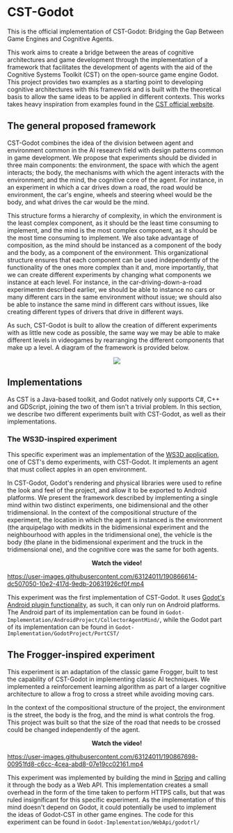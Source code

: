 # CST-Godot

This is the official implementation of CST-Godot: Bridging the Gap Between Game Engines and Cognitive Agents.

This work aims to create a bridge between the areas of cognitive architectures and game development through the implementation of a framework that facilitates the development of agents with the aid of the Cognitive Systems Toolkit (CST) on the open-source game engine Godot. This project provides two examples as a starting point to developing cognitive architectures with this framework and is built with the theoretical basis to allow the same ideas to be applied in different contexts. This works takes heavy inspiration from examples found in the [CST official website](https://cst.fee.unicamp.br/).

## The general proposed framework

CST-Godot combines the idea of the division between agent and environment common in the AI research field with design patterns common in game development. We propose that experiments should be divided in three main components: the environment, the space with which the agent interacts; the body, the mechanisms with which the agent interacts with the environment; and the mind, the cognitive core of the agent. For instance, in an experiment in which a car drives down a road, the road would be environment, the car's engine, wheels and steering wheel would be the body, and what drives the car would be the mind.

This structure forms a hierarchy of complexity, in which the environment is the least complex component, as it should be the least time consuming to implement, and the mind is the most complex component, as it should be the most time consuming to implement. We also take advantage of composition, as the mind should be instanced as a component of the body and the body, as a component of the environment. This organizational structure ensures that each component can be used independently of the functionality of the ones more complex than it and, more importantly, that we can create different experiments by changing what components we instance at each level. For instance, in the car-driving-down-a-road experimentm described earlier, we should be able to instance no cars or many different cars in the same environment without issue; we should also be able to instance the same mind in different cars without issues, like creating different types of drivers that drive in different ways.

As such, CST-Godot is built to allow the creation of different experiments with as little new code as possible, the same way we may be able to make different levels in videogames by rearranging the different components that make up a level. A diagram of the framework is provided below.

<p align="center">
  <img src="https://user-images.githubusercontent.com/63124011/190865715-2a3f5937-9221-4074-bbdb-4c24b8acc6f7.png">
</p>

## Implementations

As CST is a Java-based toolkit, and Godot natively only supports C#, C++ and GDScript, joining the two of them isn't a trivial problem. In this section, we describe two different experiments built with CST-Godot, as well as their implementations.

### The WS3D-inspired experiment

This specific experiment was an implementation of the [WS3D application](https://cst.fee.unicamp.br/examples/ws3dexample), one of CST's demo experiments, with CST-Godot. It implements an agent that must collect apples in an open environment.

In CST-Godot, Godot's rendering and physical libraries were used to refine the look and feel of the project, and allow it to be exported to Android platforms. We present the framework described by implementing a single mind within two distinct experiments, one bidimensional and the other tridimensional. In the context of the compositional structure of the experiment, the location in which the agent is instanced is the environment (the arquipelago with medkits in the bidimensional experiment and the neighbourhood with apples in the tridimensional one), the vehicle is the body (the plane in the bidimensional experiment and the truck in the tridimensional one), and the cognitive core was the same for both agents.

<p align="center">
  <b>Watch the video!</b>
</p>

https://user-images.githubusercontent.com/63124011/190866614-dc507050-10e2-417d-9edb-20631926cf0f.mp4

This experiment was the first implementation of CST-Godot. It uses [Godot's Android plugin functionality](https://docs.godotengine.org/en/stable/tutorials/platform/android/android_plugin.html), as such, it can only run on Android platforms. The Android part of its implementation can be found in `Godot-Implementation/AndroidProject/CollectorAgentMind/`, while the Godot part of its implementation can be found in `Godot-Implementation/GodotProject/PortCST/`

## The Frogger-inspired experiment

This experiment is an adaptation of the classic game Frogger, built to test the capability of CST-Godot in implementing classic AI techniques. We implemented a reinforcement learning algorithm as part of a larger cognitive architecture to allow a frog to cross a street while avoiding moving cars.

In the context of the compositional structure of the project, the environment is the street, the body is the frog, and the mind is what controls the frog. This project was built so that the size of the road that needs to be crossed could be changed independently of the agent.

<p align="center">
  <b>Watch the video!</b>
</p>

https://user-images.githubusercontent.com/63124011/190867698-00951fd8-c6cc-4cea-abd8-07e19cc02161.mp4

This experiment was implemented by building the mind in [Spring](https://spring.io/) and calling it through the body as a Web API. This implementation creates a small overhead in the form of the time taken to perform HTTPS calls, but that was ruled insignificant for this specific experiment. As the implementation of this mind doesn't depend on Godot, it could potentially be used to implement the ideas of Godot-CST in other game engines. The code for this experiment can be found in `Godot-Implementation/WebApi/godotrl/`

